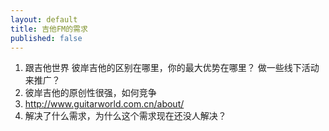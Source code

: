 ```yaml
---
layout: default
title: 吉他FM的需求
published: false
---
```

1. 跟吉他世界 彼岸吉他的区别在哪里，你的最大优势在哪里？
  做一些线下活动来推广？
2. 彼岸吉他的原创性很强，如何竞争
3. http://www.guitarworld.com.cn/about/
4. 解决了什么需求，为什么这个需求现在还没人解决？
